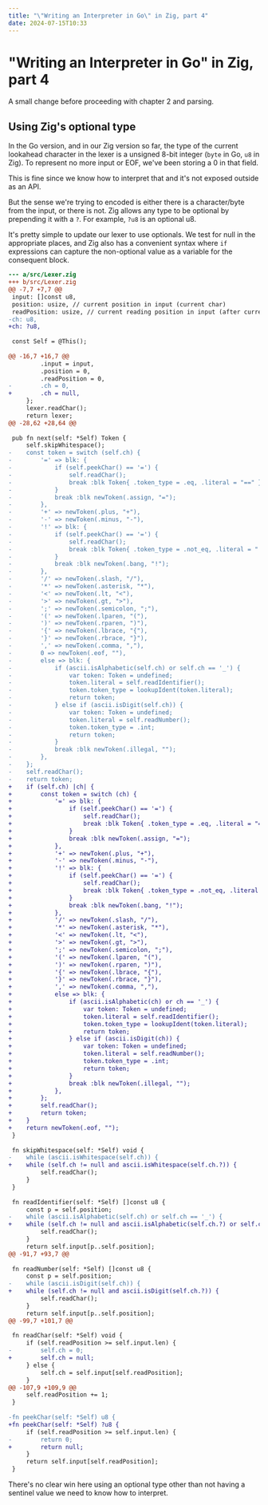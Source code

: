 ```yaml
---
title: "\"Writing an Interpreter in Go\" in Zig, part 4"
date: 2024-07-15T10:33
---
```


# "Writing an Interpreter in Go" in Zig, part 4

A small change before proceeding with chapter 2 and parsing.

## Using Zig's optional type

In the Go version, and in our Zig version so far, the type of the current
lookahead character in the lexer is a unsigned 8-bit integer (`byte` in Go,
`u8` in Zig). To represent no more input or EOF, we've been storing a 0 in
that field.

This is fine since we know how to interpret that and it's not exposed outside
as an API.

But the sense we're trying to encoded is either there is a character/byte
from the input, or there is not. Zig allows any type to be optional by
prepending it with a `?`. For example, `?u8` is an optional u8.

It's pretty simple to update our lexer to use optionals. We test for null
in the appropriate places, and Zig also has a convenient syntax where
`if` expressions can capture the non-optional value as a variable for the
consequent block.

```diff
--- a/src/Lexer.zig
+++ b/src/Lexer.zig
@@ -7,7 +7,7 @@
 input: []const u8,
 position: usize, // current position in input (current char)
 readPosition: usize, // current reading position in input (after current char)
-ch: u8,
+ch: ?u8,
 
 const Self = @This();
 
@@ -16,7 +16,7 @@
         .input = input,
         .position = 0,
         .readPosition = 0,
-        .ch = 0,
+        .ch = null,
     };
     lexer.readChar();
     return lexer;
@@ -28,62 +28,64 @@
 
 pub fn next(self: *Self) Token {
     self.skipWhitespace();
-    const token = switch (self.ch) {
-        '=' => blk: {
-            if (self.peekChar() == '=') {
-                self.readChar();
-                break :blk Token{ .token_type = .eq, .literal = "==" };
-            }
-            break :blk newToken(.assign, "=");
-        },
-        '+' => newToken(.plus, "+"),
-        '-' => newToken(.minus, "-"),
-        '!' => blk: {
-            if (self.peekChar() == '=') {
-                self.readChar();
-                break :blk Token{ .token_type = .not_eq, .literal = "!=" };
-            }
-            break :blk newToken(.bang, "!");
-        },
-        '/' => newToken(.slash, "/"),
-        '*' => newToken(.asterisk, "*"),
-        '<' => newToken(.lt, "<"),
-        '>' => newToken(.gt, ">"),
-        ';' => newToken(.semicolon, ";"),
-        '(' => newToken(.lparen, "("),
-        ')' => newToken(.rparen, ")"),
-        '{' => newToken(.lbrace, "{"),
-        '}' => newToken(.rbrace, "}"),
-        ',' => newToken(.comma, ","),
-        0 => newToken(.eof, ""),
-        else => blk: {
-            if (ascii.isAlphabetic(self.ch) or self.ch == '_') {
-                var token: Token = undefined;
-                token.literal = self.readIdentifier();
-                token.token_type = lookupIdent(token.literal);
-                return token;
-            } else if (ascii.isDigit(self.ch)) {
-                var token: Token = undefined;
-                token.literal = self.readNumber();
-                token.token_type = .int;
-                return token;
-            }
-            break :blk newToken(.illegal, "");
-        },
-    };
-    self.readChar();
-    return token;
+    if (self.ch) |ch| {
+        const token = switch (ch) {
+            '=' => blk: {
+                if (self.peekChar() == '=') {
+                    self.readChar();
+                    break :blk Token{ .token_type = .eq, .literal = "==" };
+                }
+                break :blk newToken(.assign, "=");
+            },
+            '+' => newToken(.plus, "+"),
+            '-' => newToken(.minus, "-"),
+            '!' => blk: {
+                if (self.peekChar() == '=') {
+                    self.readChar();
+                    break :blk Token{ .token_type = .not_eq, .literal = "!=" };
+                }
+                break :blk newToken(.bang, "!");
+            },
+            '/' => newToken(.slash, "/"),
+            '*' => newToken(.asterisk, "*"),
+            '<' => newToken(.lt, "<"),
+            '>' => newToken(.gt, ">"),
+            ';' => newToken(.semicolon, ";"),
+            '(' => newToken(.lparen, "("),
+            ')' => newToken(.rparen, ")"),
+            '{' => newToken(.lbrace, "{"),
+            '}' => newToken(.rbrace, "}"),
+            ',' => newToken(.comma, ","),
+            else => blk: {
+                if (ascii.isAlphabetic(ch) or ch == '_') {
+                    var token: Token = undefined;
+                    token.literal = self.readIdentifier();
+                    token.token_type = lookupIdent(token.literal);
+                    return token;
+                } else if (ascii.isDigit(ch)) {
+                    var token: Token = undefined;
+                    token.literal = self.readNumber();
+                    token.token_type = .int;
+                    return token;
+                }
+                break :blk newToken(.illegal, "");
+            },
+        };
+        self.readChar();
+        return token;
+    }
+    return newToken(.eof, "");
 }
 
 fn skipWhitespace(self: *Self) void {
-    while (ascii.isWhitespace(self.ch)) {
+    while (self.ch != null and ascii.isWhitespace(self.ch.?)) {
         self.readChar();
     }
 }
 
 fn readIdentifier(self: *Self) []const u8 {
     const p = self.position;
-    while (ascii.isAlphabetic(self.ch) or self.ch == '_') {
+    while (self.ch != null and ascii.isAlphabetic(self.ch.?) or self.ch.? == '_') {
         self.readChar();
     }
     return self.input[p..self.position];
@@ -91,7 +93,7 @@
 
 fn readNumber(self: *Self) []const u8 {
     const p = self.position;
-    while (ascii.isDigit(self.ch)) {
+    while (self.ch != null and ascii.isDigit(self.ch.?)) {
         self.readChar();
     }
     return self.input[p..self.position];
@@ -99,7 +101,7 @@
 
 fn readChar(self: *Self) void {
     if (self.readPosition >= self.input.len) {
-        self.ch = 0;
+        self.ch = null;
     } else {
         self.ch = self.input[self.readPosition];
     }
@@ -107,9 +109,9 @@
     self.readPosition += 1;
 }
 
-fn peekChar(self: *Self) u8 {
+fn peekChar(self: *Self) ?u8 {
     if (self.readPosition >= self.input.len) {
-        return 0;
+        return null;
     }
     return self.input[self.readPosition];
 }
```

There's no clear win here using an optional type other than not having a
sentinel value we need to know how to interpret.
